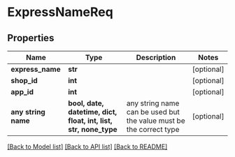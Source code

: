 # ExpressNameReq


## Properties
Name | Type | Description | Notes
------------ | ------------- | ------------- | -------------
**express_name** | **str** |  | [optional] 
**shop_id** | **int** |  | [optional] 
**app_id** | **int** |  | [optional] 
**any string name** | **bool, date, datetime, dict, float, int, list, str, none_type** | any string name can be used but the value must be the correct type | [optional]

[[Back to Model list]](../README.md#documentation-for-models) [[Back to API list]](../README.md#documentation-for-api-endpoints) [[Back to README]](../README.md)


